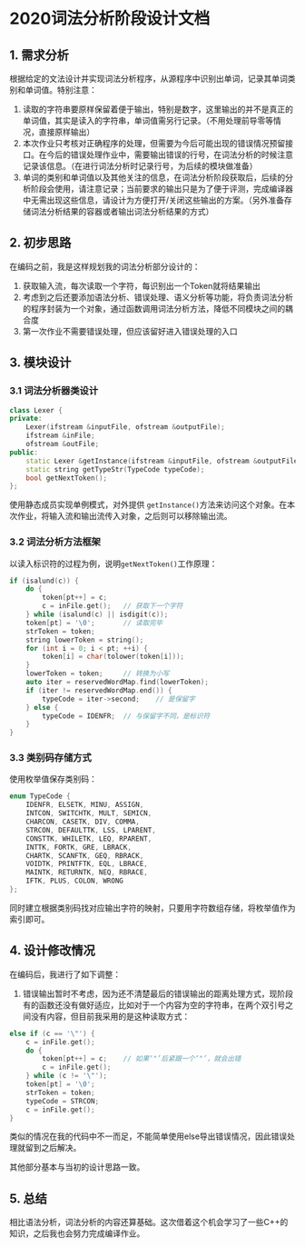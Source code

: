# 2020词法分析阶段设计文档

## 1. 需求分析

根据给定的文法设计并实现词法分析程序，从源程序中识别出单词，记录其单词类别和单词值。特别注意：

1. 读取的字符串要原样保留着便于输出，特别是数字，这里输出的并不是真正的单词值，其实是读入的字符串，单词值需另行记录。（不用处理前导零等情况，直接原样输出）
2. 本次作业只考核对正确程序的处理，但需要为今后可能出现的错误情况预留接口。在今后的错误处理作业中，需要输出错误的行号，在词法分析的时候注意记录该信息。（在进行词法分析时记录行号，为后续的模块做准备）
3. 单词的类别和单词值以及其他关注的信息，在词法分析阶段获取后，后续的分析阶段会使用，请注意记录；当前要求的输出只是为了便于评测，完成编译器中无需出现这些信息，请设计为方便打开/关闭这些输出的方案。（另外准备存储词法分析结果的容器或者输出词法分析结果的方式）





## 2. 初步思路

在编码之前，我是这样规划我的词法分析部分设计的：

1. 获取输入流，每次读取一个字符，每识别出一个Token就将结果输出
2. 考虑到之后还要添加语法分析、错误处理、语义分析等功能，将负责词法分析的程序封装为一个对象，通过函数调用词法分析方法，降低不同模块之间的耦合度
3. 第一次作业不需要错误处理，但应该留好进入错误处理的入口



## 3. 模块设计

### 3.1 词法分析器类设计

```c++
class Lexer {
private:
    Lexer(ifstream &inputFile, ofstream &outputFile);
    ifstream &inFile;
    ofstream &outFile;
public:
    static Lexer &getInstance(ifstream &inputFile, ofstream &outputFile);
    static string getTypeStr(TypeCode typeCode);
    bool getNextToken();
};
```

使用静态成员实现单例模式，对外提供 `getInstance()`方法来访问这个对象。在本次作业，将输入流和输出流传入对象，之后则可以移除输出流。



### 3.2 词法分析方法框架

以读入标识符的过程为例，说明`getNextToken()`工作原理：

```c++
if (isalund(c)) {
    do {
        token[pt++] = c;
        c = inFile.get();	// 获取下一个字符
    } while (isalund(c) || isdigit(c));
    token[pt] = '\0';		// 读取完毕
    strToken = token;
    string lowerToken = string();
    for (int i = 0; i < pt; ++i) {
        token[i] = char(tolower(token[i]));
    }
    lowerToken = token;		// 转换为小写
    auto iter = reservedWordMap.find(lowerToken);
    if (iter != reservedWordMap.end()) {
        typeCode = iter->second;	// 是保留字
    } else {
        typeCode = IDENFR;  // 与保留字不同，是标识符
    }
}
```



### 3.3 类别码存储方式

使用枚举值保存类别码：

```c++
enum TypeCode {
    IDENFR, ELSETK, MINU, ASSIGN,
    INTCON, SWITCHTK, MULT, SEMICN,
    CHARCON, CASETK, DIV, COMMA,
    STRCON, DEFAULTTK, LSS, LPARENT,
    CONSTTK, WHILETK, LEQ, RPARENT,
    INTTK, FORTK, GRE, LBRACK,
    CHARTK, SCANFTK, GEQ, RBRACK,
    VOIDTK, PRINTFTK, EQL, LBRACE,
    MAINTK, RETURNTK, NEQ, RBRACE,
    IFTK, PLUS, COLON, WRONG
};
```

同时建立根据类别码找对应输出字符的映射，只要用字符数组存储，将枚举值作为索引即可。



## 4. 设计修改情况

在编码后，我进行了如下调整：

1. 错误输出暂时不考虑，因为还不清楚最后的错误输出的距离处理方式，现阶段有的函数还没有做好适应，比如对于一个内容为空的字符串，在两个双引号之间没有内容，但目前我采用的是这种读取方式：

```c++
else if (c == '\"') {
    c = inFile.get();
    do {
        token[pt++] = c;	// 如果‘"’后紧跟一个‘"’，就会出错
        c = inFile.get();
    } while (c != '\"');
    token[pt] = '\0';
    strToken = token;
    typeCode = STRCON;
    c = inFile.get();
}
```

   类似的情况在我的代码中不一而足，不能简单使用else导出错误情况，因此错误处理就留到之后解决。

其他部分基本与当初的设计思路一致。



## 5. 总结

相比语法分析，词法分析的内容还算基础。这次借着这个机会学习了一些C++的知识，之后我也会努力完成编译作业。
